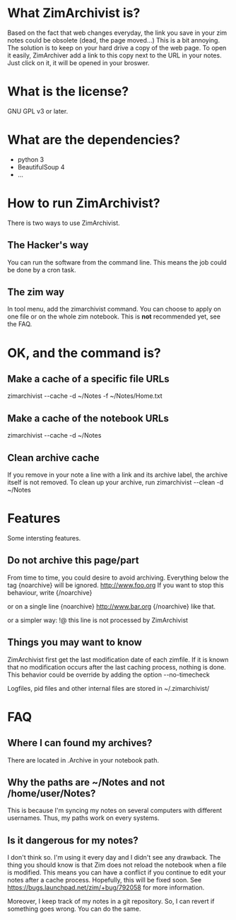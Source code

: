 # What ZimArchivist is?

Based on the fact that web changes everyday, the link you save in your zim notes could be obsolete (dead, the page moved...)
This is a bit annoying. The solution is to keep on your hard drive a copy of the web page.
To open it easily, ZimArchiver add a link to this copy next to the URL in your notes.
Just click on it, it will be opened in your broswer.

# What is the license?
GNU GPL v3 or later.

# What are the dependencies?
- python 3
- BeautifulSoup 4
- ...

# How to run ZimArchivist?
There is two ways to use ZimArchivist.

## The Hacker's way
You can run the software from the command line. This means the job could be done by a cron task.


## The zim way
In tool menu, add the zimarchivist command. 
You can choose to apply on one file or on the whole zim notebook.
This is **not** recommended yet, see the FAQ.

# OK, and the command is?

## Make a cache of a specific file URLs 
zimarchivist --cache -d ~/Notes -f ~/Notes/Home.txt

## Make a cache of the notebook URLs
zimarchivist --cache -d ~/Notes 


## Clean archive cache
If you remove in your note a line with a link and its archive label, the archive itself is not removed.
To clean up your archive, run
zimarchivist --clean -d ~/Notes 


# Features 
Some intersting features.

## Do not archive this page/part 
From time to time, you could desire to avoid archiving.
Everything below the tag
{noarchive}
will be ignored.
http://www.foo.org
If you want to stop this behaviour, write
{/noarchive}

or on a single line {noarchive} http://www.bar.org {/noarchive} like that.

or a simpler way:
!@ this line is not processed by ZimArchivist

## Things you may want to know 

ZimArchivist first get the last modification date of each zimfile.
If it is known that no modification occurs after the last caching process, nothing is done.
This behavior could be override by adding the option --no-timecheck

Logfiles, pid files and other internal files are stored in ~/.zimarchivist/

# FAQ

## Where I can found my archives? 
There are located in .Archive in your notebook path.

## Why the paths are ~/Notes and not /home/user/Notes?
This is because I'm syncing my notes on several computers with different usernames.
Thus, my paths work on every systems.

## Is it dangerous for my notes? 
I don't think so. I'm using it every day and I didn't see any drawback.
The thing you should know is that Zim does not reload the notebook when a file is modified.
This means you can have a conflict if you continue to edit your notes after a cache process.
Hopefully, this will be fixed soon. See https://bugs.launchpad.net/zim/+bug/792058 for more information.


Moreover, I keep track of my notes in a git repository. So, I can revert if something goes wrong.
You can do the same.
